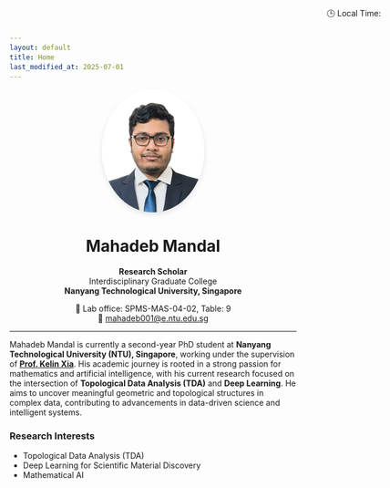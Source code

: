 ```yaml
---
layout: default
title: Home
last_modified_at: 2025-07-01
---
```


<!-- ⏱️ Clock in "navbar area" -->
<div style="position: absolute; top: 20px; right: 80px; font-size: 14px; z-index: 999;">
  🕒 Local Time: <span id="live-clock"></span>
</div>

<script>
  function updateClock() {
    const now = new Date();
    document.getElementById('live-clock').innerText = now.toLocaleTimeString();
  }
  setInterval(updateClock, 1000);
  updateClock(); // Run immediately
</script>


<!-- Main content -->
<div align="center">
  <img src="assets/images/profile.png" alt="Profile Photo" width="180" style="border-radius: 50%; box-shadow: 0 4px 10px rgba(0,0,0,0.1);" />
  
  <h1>Mahadeb Mandal</h1>

  <p><strong>Research Scholar</strong><br>
  Interdisciplinary Graduate College<br>
  <strong>Nanyang Technological University, Singapore</strong></p>
  <p>
    📍 Lab office: SPMS-MAS-04-02, Table: 9<br>
    📧 <a href="mailto:mahadeb001@e.ntu.edu.sg">mahadeb001@e.ntu.edu.sg</a>
  </p>
</div>

---

Mahadeb Mandal is currently a second-year PhD student at **Nanyang Technological University (NTU), Singapore**, working under the supervision of [**Prof. Kelin Xia**](https://personal.ntu.edu.sg/xiakelin/index.html). His academic journey is rooted in a strong passion for mathematics and artificial intelligence, with his current research focused on the intersection of **Topological Data Analysis (TDA)** and **Deep Learning**. He aims to uncover meaningful geometric and topological structures in complex data, contributing to advancements in data-driven science and intelligent systems.

### Research Interests

- Topological Data Analysis (TDA)
- Deep Learning for Scientific Material Discovery
- Mathematical AI
<!-- 💧 NTU Logo Watermark -->
<style>
  body::before {
    content: "";
    position: fixed;
    top: 0;
    left: 0;
    width: 100vw;
    height: 110vh;
    background-image: url('/assets/images/ntu_logo.png');
    background-repeat: no-repeat;
    background-position: center 95%;
    background-size: 500px;
    opacity: 0.02;
    z-index: 0;
    pointer-events: none;
    user-select: none;
  }
</style>



